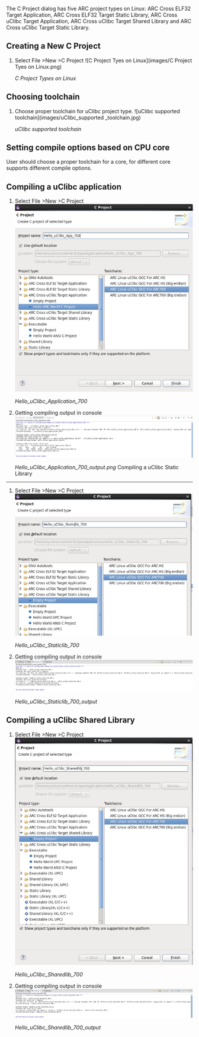 The C Project dialog has five ARC project types on Linux:  ARC Cross ELF32
Target Application, ARC Cross ELF32 Target Static Library,   ARC Cross uClibc
Target Application, ARC Cross uClibc Target Shared Library and ARC Cross uClibc
Target Static Library.


Creating a New C Project
------------------------

1. Select File >New >C Project
    ![C Project Tyes on Linux](images/C Project Tyes on Linux.png)

    _C Project Types on Linux_


Choosing toolchain
------------------

1. Choose proper toolchain for uClibc project type.
    ![uClibc supported toolchain](images/uClibc_supported _toolchain.jpg)

    _uClibc supported toolchain_


Setting compile options based on CPU core
-----------------------------------------
User should choose a proper toolchain for a core, for different core supports different compile options.

Compiling a uClibc application
------------------------------
1. Select File >New >C Project
    ![Hello_uClibc_Application_700](images/Hello_uClibc_Application_700.png)

    _Hello_uClibc_Application_700_
2. Getting compiling output in console
    ![Hello_uClibc_Application_700_output](images/Hello_uClibc_Application_700_output.png)

    _Hello_uClibc_Application_700_output.png_
Compiling a uClibc Static Library
---------------------------------
1. Select File >New >C Project
    ![Hello_uClibc_Staticlib_700](images/Hello_uClibc_Staticlib_700.png)

    _Hello_uClibc_Staticlib_700_
2. Getting compiling output in console
    ![Hello_uClibc_Staticlib_700_output](images/Hello_uClibc_Staticlib_700_output.png)

    _Hello_uClibc_Staticlib_700_output_

Compiling a uClibc Shared Library
---------------------------------
1. Select File >New >C Project
    ![Hello_uClibc_Sharedlib_700](images/Hello_uClibc_Sharedlib_700.png)

    _Hello_uClibc_Sharedlib_700_
2. Getting compiling output in console
    ![Hello_uClibc_Sharedlib_700_output](images/Hello_uClibc_Sharedlib_700_output.png)

    _Hello_uClibc_Sharedlib_700_output_
